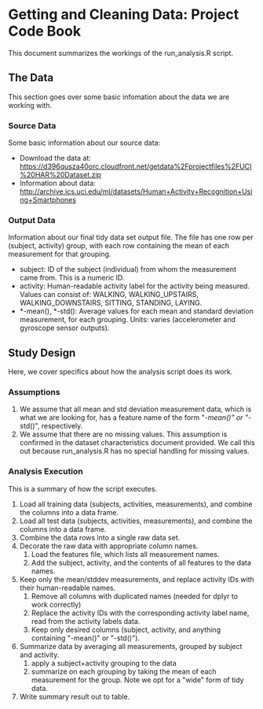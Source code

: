 # Getting and Cleaning Data: Project Code Book #

This document summarizes the workings of the run_analysis.R script.

## The Data ##

This section goes over some basic infomation about the data we are working with.

### Source Data ###

Some basic information about our source data:

* Download the data at: https://d396qusza40orc.cloudfront.net/getdata%2Fprojectfiles%2FUCI%20HAR%20Dataset.zip
* Information about data: http://archive.ics.uci.edu/ml/datasets/Human+Activity+Recognition+Using+Smartphones

### Output Data ###

Information about our final tidy data set output file. The file has one row per (subject, activity) group, with each row containing the mean of each measurement for that grouping.

* subject: ID of the subject (individual) from whom the measurement came from. This is a numeric ID.
* activity: Human-readable activity label for the activity being measured. Values can consist of: WALKING, WALKING_UPSTAIRS, WALKING_DOWNSTAIRS, SITTING, STANDING, LAYING.
* *-mean(), *-std(): Average values for each mean and standard deviation measurement, for each grouping. Units: varies (accelerometer and gyroscope sensor outputs).


## Study Design ##

Here, we cover specifics about how the analysis script does its work.

### Assumptions ###

1. We assume that all mean and std deviation measurement data, which is what we are looking for, has a feature name of the form "*-mean()" or "*-std()", respectively.
2. We assume that there are no missing values. This assumption is confirmed in the dataset characteristics document provided. We call this out because run_analysis.R has no special handling for missing values.

### Analysis Execution ###

This is a summary of how the script executes.

1. Load all training data (subjects, activities, measurements), and combine the columns into a data frame.
2. Load all test data (subjects, activities, measurements), and combine the columns into a data frame.
3. Combine the data rows into a single raw data set.
4. Decorate the raw data with appropriate column names.
    1. Load the features file, which lists all measurement names.
    2. Add the subject, activity, and the contents of all features to the data names.
5. Keep only the mean/stddev measurements, and replace activity IDs with their human-readable names.
    1. Remove all columns with duplicated names (needed for dplyr to work correctly)
    2. Replace the activity IDs with the corresponding activity label name, read from the activity labels data.
    3. Keep only desired columns (subject, activity, and anything containing "-mean()" or "-std()").
6. Summarize data by averaging all measurements, grouped by subject and activity.
    1. apply a subject+activity grouping to the data
    2. summarize on each grouping by taking the mean of each measurement for the group. Note we opt for a "wide" form of tidy data.
7. Write summary result out to table.

